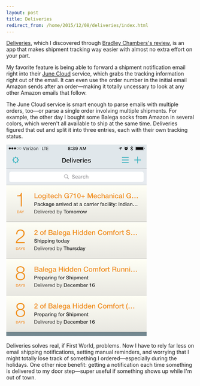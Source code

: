 ```yaml
---
layout: post
title: Deliveries
redirect_from: /home/2015/12/08/deliveries/index.html
---
```

<p><a href="https://itunes.apple.com/us/app/deliveries-a-package-tracker/id290986013?mt=8">Deliveries</a>, which I discovered through <a href="http://thesweetsetup.com/apps/favorite-deliveries-tracker/">Bradley Chambers's review</a>, is an app that makes shipment tracking way easier with almost no extra effort on your part. </p>

<p>My favorite feature is being able to forward a shipment notification email right into their <a href="https://junecloud.com">June Cloud</a> service, which grabs the tracking information right out of the email. It can even use the order number in the initial email Amazon sends after an order—making it totally uncessary to look at any other Amazon emails that follow.</p>

<p>The June Cloud service is smart enough to parse emails with multiple orders, too—or parse a single order involving multiple shipments. For example, the other day I bought some Balega socks from Amazon in several colors, which weren't all available to ship at the same time. Deliveries figured that out and split it into three entries, each with their own tracking status.</p>
  
<img src="/img/Deliveries-pe.PNG" alt=""/>

<p>Deliveries solves real, if First World, problems. Now I have to rely far less on email shipping notifications, setting manual reminders, and worrying that I might totally lose track of something I ordered—especially during the holidays. One other nice benefit: getting a notification each time something is delivered to my door step—super useful if something shows up while I'm out of town.</p>
